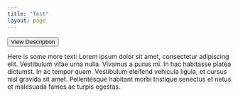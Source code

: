 ```yaml
---
title: "Test"
layout: page
---
```


<input type="button" onclick="growDiv()" value="View Description" id="more-button">

<div class="grow-content" id='grow'>
  <div class='measuringWrapper'>
    <p>Here is some more text: Lorem ipsum dolor sit amet, consectetur adipiscing elit. Vestibulum vitae urna nulla. Vivamus a purus mi. In hac habitasse platea dictumst.  In ac tempor quam. Vestibulum eleifend vehicula ligula, et cursus nisl gravida sit
      amet. Pellentesque habitant morbi tristique senectus et netus et malesuada fames ac turpis egestas.</p>
  </div>
</div>


<script>
  function growDiv() {
    var growDiv = document.getElementById('grow');
    if (growDiv.clientHeight) {
      growDiv.style.height = 0;
    } else {
      var wrapper = document.querySelector('.measuringWrapper');
      growDiv.style.height = wrapper.clientHeight + "px";
    }
  }
</script>